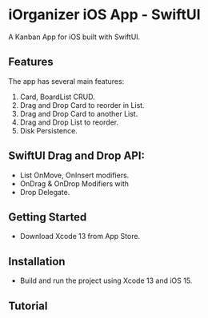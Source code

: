 # iOrganizer iOS App - SwiftUI



A Kanban App for iOS built with SwiftUI.

## Features
The app has several main features:
1. Card, BoardList CRUD.
2. Drag and Drop Card to reorder in List.
3. Drag and Drop Card to another List.
4. Drag and Drop List to reorder.
5. Disk Persistence.

## SwiftUI Drag and Drop API:
- List OnMove, OnInsert modifiers.
- OnDrag & OnDrop Modifiers with 
- Drop Delegate.

## Getting Started
- Download Xcode 13 from App Store.

## Installation
- Build and run the project using Xcode 13 and iOS 15.

## Tutorial


